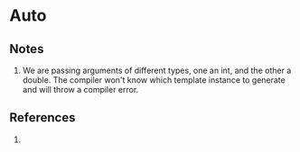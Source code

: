 # Auto

## Notes
1. We are passing arguments of different types, one an int, and the other a double. The compiler won't know which template instance to generate and will throw a compiler error.


## References

1. 